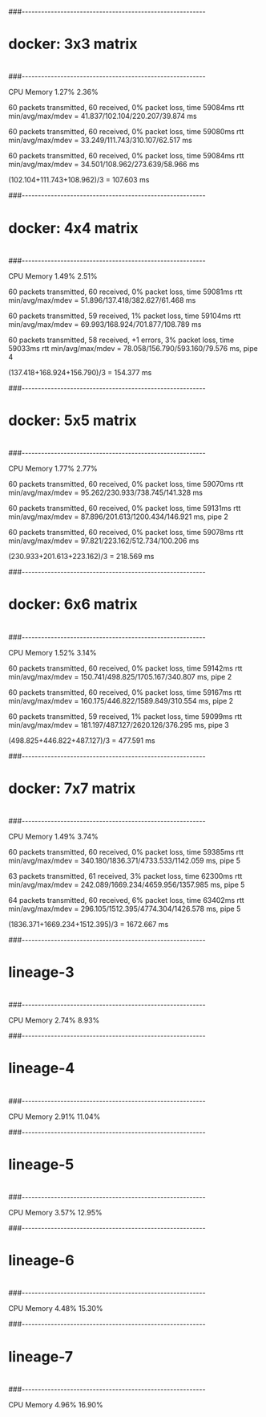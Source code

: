 ###---------------------------------------------------------
#
# docker: 3x3 matrix
#
###---------------------------------------------------------

CPU		Memory
1.27%		2.36%

60 packets transmitted, 60 received, 0% packet loss, time 59084ms
rtt min/avg/max/mdev = 41.837/102.104/220.207/39.874 ms

60 packets transmitted, 60 received, 0% packet loss, time 59080ms
rtt min/avg/max/mdev = 33.249/111.743/310.107/62.517 ms

60 packets transmitted, 60 received, 0% packet loss, time 59084ms
rtt min/avg/max/mdev = 34.501/108.962/273.639/58.966 ms

(102.104+111.743+108.962)/3 = 107.603 ms

###---------------------------------------------------------
#
# docker: 4x4 matrix
#
###---------------------------------------------------------

CPU		Memory
1.49%		2.51%

60 packets transmitted, 60 received, 0% packet loss, time 59081ms
rtt min/avg/max/mdev = 51.896/137.418/382.627/61.468 ms

60 packets transmitted, 59 received, 1% packet loss, time 59104ms
rtt min/avg/max/mdev = 69.993/168.924/701.877/108.789 ms

60 packets transmitted, 58 received, +1 errors, 3% packet loss, time 59033ms
rtt min/avg/max/mdev = 78.058/156.790/593.160/79.576 ms, pipe 4

(137.418+168.924+156.790)/3 = 154.377 ms

###---------------------------------------------------------
#
# docker: 5x5 matrix
#
###---------------------------------------------------------

CPU		Memory
1.77%		2.77%

60 packets transmitted, 60 received, 0% packet loss, time 59070ms
rtt min/avg/max/mdev = 95.262/230.933/738.745/141.328 ms

60 packets transmitted, 60 received, 0% packet loss, time 59131ms
rtt min/avg/max/mdev = 87.896/201.613/1200.434/146.921 ms, pipe 2

60 packets transmitted, 60 received, 0% packet loss, time 59078ms
rtt min/avg/max/mdev = 97.821/223.162/512.734/100.206 ms

(230.933+201.613+223.162)/3 = 218.569 ms

###---------------------------------------------------------
#
# docker: 6x6 matrix
#
###---------------------------------------------------------

CPU		Memory
1.52%		3.14%

60 packets transmitted, 60 received, 0% packet loss, time 59142ms
rtt min/avg/max/mdev = 150.741/498.825/1705.167/340.807 ms, pipe 2

60 packets transmitted, 60 received, 0% packet loss, time 59167ms
rtt min/avg/max/mdev = 160.175/446.822/1589.849/310.554 ms, pipe 2

60 packets transmitted, 59 received, 1% packet loss, time 59099ms
rtt min/avg/max/mdev = 181.197/487.127/2620.126/376.295 ms, pipe 3

(498.825+446.822+487.127)/3 = 477.591 ms

###---------------------------------------------------------
#
# docker: 7x7 matrix
#
###---------------------------------------------------------

CPU		Memory
1.49%		3.74%

60 packets transmitted, 60 received, 0% packet loss, time 59385ms
rtt min/avg/max/mdev = 340.180/1836.371/4733.533/1142.059 ms, pipe 5

63 packets transmitted, 61 received, 3% packet loss, time 62300ms
rtt min/avg/max/mdev = 242.089/1669.234/4659.956/1357.985 ms, pipe 5

64 packets transmitted, 60 received, 6% packet loss, time 63402ms
rtt min/avg/max/mdev = 296.105/1512.395/4774.304/1426.578 ms, pipe 5

(1836.371+1669.234+1512.395)/3 = 1672.667 ms

###---------------------------------------------------------
#
# lineage-3
#
###---------------------------------------------------------

CPU		Memory
2.74%		8.93%

###---------------------------------------------------------
#
# lineage-4
#
###---------------------------------------------------------

CPU		Memory
2.91%		11.04%

###---------------------------------------------------------
#
# lineage-5
#
###---------------------------------------------------------

CPU		Memory
3.57%		12.95%

###---------------------------------------------------------
#
# lineage-6
#
###---------------------------------------------------------

CPU		Memory
4.48%		15.30%

###---------------------------------------------------------
#
# lineage-7
#
###---------------------------------------------------------

CPU		Memory
4.96%		16.90%

